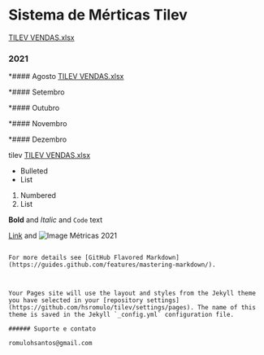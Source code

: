 # Sistema de Mérticas Tilev


[TILEV VENDAS.xlsx](https://github.com/hsromulo/tilev/files/7085368/TILEV.VENDAS.xlsx)



### 2021
*#### Agosto
[TILEV VENDAS.xlsx](https://github.com/hsromulo/tilev/files/7076945/TILEV.VENDAS.xlsx)

*#### Setembro

*#### Outubro

*#### Novembro

*#### Dezembro



tilev
[TILEV VENDAS.xlsx](https://github.com/hsromulo/tilev/files/7076935/TILEV.VENDAS.xlsx)



- Bulleted
- List

1. Numbered
2. List

**Bold** and _Italic_ and `Code` text

[Link](url) and ![Image](src)
Métricas 2021
```

For more details see [GitHub Flavored Markdown](https://guides.github.com/features/mastering-markdown/).



Your Pages site will use the layout and styles from the Jekyll theme you have selected in your [repository settings](https://github.com/hsromulo/tilev/settings/pages). The name of this theme is saved in the Jekyll `_config.yml` configuration file.

###### Suporte e contato

romulohsantos@gmail.com
